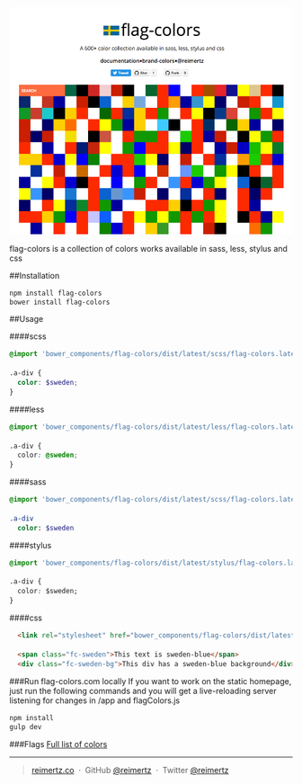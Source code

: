 ![](flag-colors.png)

flag-colors is a collection of colors works available in sass, less, stylus and css

##Installation

```
npm install flag-colors
bower install flag-colors
```

##Usage

####scss
```scss
@import 'bower_components/flag-colors/dist/latest/scss/flag-colors.latest.scss'

.a-div {
  color: $sweden;
}
```
####less
```css
@import 'bower_components/flag-colors/dist/latest/less/flag-colors.latest.less'

.a-div {
  color: @sweden;
}
```
####sass
```sass
@import 'bower_components/flag-colors/dist/latest/scss/flag-colors.latest.sass'

.a-div
  color: $sweden
```
####stylus
```css
@import 'bower_components/flag-colors/dist/latest/stylus/flag-colors.latest.styl'

.a-div {
  color: $sweden;
}
```
####css

```html
  <link rel="stylesheet" href="bower_components/flag-colors/dist/latest/css/flag-colors.latest.min.css">`

  <span class="fc-sweden">This text is sweden-blue</span>
  <div class="fc-sweden-bg">This div has a sweden-blue background</div>
```

###Run flag-colors.com locally
If you want to work on the static homepage, just run the following commands
and you will get a live-reloading server listening for changes in /app
and flagColors.js
```bash
npm install
gulp dev
```
###Flags
[Full list of colors](https://github.com/reimertz/flag-colors/blob/master/data/flagColors.json)

---
> [reimertz.co](http://reimertz.co) &nbsp;&middot;&nbsp;
> GitHub [@reimertz](https://github.com/reimertz) &nbsp;&middot;&nbsp;
> Twitter [@reimertz](https://twitter.com/reimertz)
